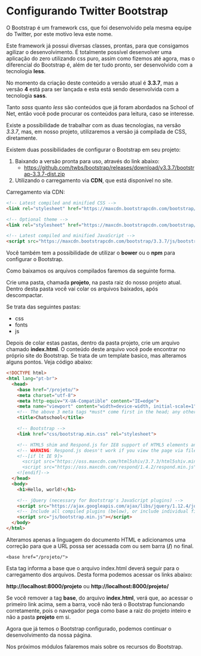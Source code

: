 # Configurando Twitter Bootstrap

O Bootstrap é um framework css, que foi desenvolvido pela mesma equipe do Twitter, por este motivo leva este nome.

Este framework já possui diversas classes, prontas, para que consigamos agilizar o desenvolvimento. É totalmente possível desenvolver uma aplicação do zero utilizando css puro, assim como fizemos até agora, mas o diferencial do Bootstrap é, além de ter tudo pronto, ser desenvolvido com a tecnologia **less**.

No momento da criação deste conteúdo a versão atual é **3.3.7**, mas a versão **4** está para ser lançada e esta está sendo desenvolvida com a tecnologia **sass**.

Tanto *sass* quanto *less* são conteúdos que já foram abordados na School of Net, então você pode procurar os conteúdos para leitura, caso se interesse.

Existe a possibilidade de trabalhar com as duas tecnologias, na versão *3.3.7*, mas, em nosso projeto, utilizaremos a versão já compilada de CSS, diretamente.

Existem duas possibilidades de configurar o Bootstrap em seu projeto:

1. Baixando a versão pronta para uso, através do link abaixo:
	* <https://github.com/twbs/bootstrap/releases/download/v3.3.7/bootstrap-3.3.7-dist.zip>
2. Utilizando o carregamento via **CDN**, que está disponível no site.

Carregamento via CDN:

```html
<!-- Latest compiled and minified CSS -->
<link rel="stylesheet" href="https://maxcdn.bootstrapcdn.com/bootstrap/3.3.7/css/bootstrap.min.css" integrity="sha384-BVYiiSIFeK1dGmJRAkycuHAHRg32OmUcww7on3RYdg4Va+PmSTsz/K68vbdEjh4u" crossorigin="anonymous">

<!-- Optional theme -->
<link rel="stylesheet" href="https://maxcdn.bootstrapcdn.com/bootstrap/3.3.7/css/bootstrap-theme.min.css" integrity="sha384-rHyoN1iRsVXV4nD0JutlnGaslCJuC7uwjduW9SVrLvRYooPp2bWYgmgJQIXwl/Sp" crossorigin="anonymous">

<!-- Latest compiled and minified JavaScript -->
<script src="https://maxcdn.bootstrapcdn.com/bootstrap/3.3.7/js/bootstrap.min.js" integrity="sha384-Tc5IQib027qvyjSMfHjOMaLkfuWVxZxUPnCJA7l2mCWNIpG9mGCD8wGNIcPD7Txa" crossorigin="anonymous"></script>
```

Você também tem a possibilidade de utilizar o **bower** ou o **npm** para configurar o Bootstrap.

Como baixamos os arquivos compilados faremos da seguinte forma.

Crie uma pasta, chamada **projeto**, na pasta raiz do nosso projeto atual. Dentro desta pasta você vai colar os arquivos baixados, após descompactar.

Se trata das seguintes pastas:

* css
* fonts
* js

Depois de colar estas pastas, dentro da pasta projeto, crie um arquivo chamado **index.html**. O conteúdo deste arquivo você pode encontrar no próprio site do Bootstrap. Se trata de um template basico, mas alteramos alguns pontos. Veja código abaixo:

```html
<!DOCTYPE html>
<html lang="pt-br">
  <head>
  	<base href="/projeto/">
    <meta charset="utf-8">
    <meta http-equiv="X-UA-Compatible" content="IE=edge">
    <meta name="viewport" content="width=device-width, initial-scale=1">
    <!-- The above 3 meta tags *must* come first in the head; any other head content must come *after* these tags -->
    <title>Chatschool</title>

    <!-- Bootstrap -->
    <link href="css/bootstrap.min.css" rel="stylesheet">

    <!-- HTML5 shim and Respond.js for IE8 support of HTML5 elements and media queries -->
    <!-- WARNING: Respond.js doesn't work if you view the page via file:// -->
    <!--[if lt IE 9]>
      <script src="https://oss.maxcdn.com/html5shiv/3.7.3/html5shiv.min.js"></script>
      <script src="https://oss.maxcdn.com/respond/1.4.2/respond.min.js"></script>
    <![endif]-->
  </head>
  <body>
    <h1>Hello, world!</h1>

    <!-- jQuery (necessary for Bootstrap's JavaScript plugins) -->
    <script src="https://ajax.googleapis.com/ajax/libs/jquery/1.12.4/jquery.min.js"></script>
    <!-- Include all compiled plugins (below), or include individual files as needed -->
    <script src="js/bootstrap.min.js"></script>
  </body>
</html>
```

Alteramos apenas a linguagem do documento HTML e adicionamos uma correção para que a URL possa ser acessada com ou sem barra (**/**) no final.

`<base href="/projeto/">`

Esta tag informa a base que o arquivo index.html deverá seguir para o carregamento dos arquivos. Desta forma podemos acessar os links abaixo:

**http://localhost:8000/projeto** ou **http://localhost:8000/projeto/**

Se você remover a tag **base**, do arquivo **index.html**, verá que, ao acessar o primeiro link acima, sem a barra, você não terá o Bootstrap funcionando corretamente, pois o navegador pega como base a raiz do projeto inteiro e não a pasta **projeto** em si.

Agora que já temos o Bootstrap configurado, podemos continuar o desenvolvimento da nossa página.

Nos próximos módulos falaremos mais sobre os recursos do Bootstrap.